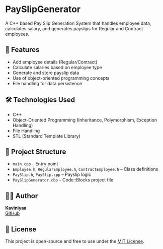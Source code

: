 # PaySlipGenerator

A C++ based Pay Slip Generation System that handles employee data, calculates salary, and generates payslips for Regular and Contract employees.

## 🚀 Features
- Add employee details (Regular/Contract)
- Calculate salaries based on employee type
- Generate and store payslip data
- Use of object-oriented programming concepts
- File handling for data persistence

## 🛠️ Technologies Used
- C++
- Object-Oriented Programming (Inheritance, Polymorphism, Exception Handling)
- File Handling
- STL (Standard Template Library)

## 📂 Project Structure
- `main.cpp` – Entry point
- `Employee.h`, `RegularEmployee.h`, `ContractEmployee.h` – Class definitions
- `PaySlip.h`, `PaySlip.cpp` – Payslip logic
- `PaySlipGenerator.cbp` – Code::Blocks project file

## 🧑‍💻 Author
**Kaviniyaa**  
[GitHub](https://github.com/viniyaa05)

## 📄 License
This project is open-source and free to use under the [MIT License](LICENSE).
